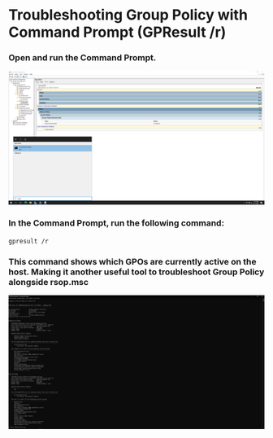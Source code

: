 <h1>Troubleshooting Group Policy with Command Prompt (GPResult /r)</h1>

### Open and run the Command Prompt.
![gpresult](https://github.com/whuynhit/ActiveDirectory/blob/main/Group%20Policy%20Troubleshooting/Troubleshooting%20Group%20Policy%20with%20Command%20Prompt%20(GPResult%20r)/sub/1.png)

### In the Command Prompt, run the following command:

```
gpresult /r
```

### This command shows which GPOs are currently active on the host. Making it another useful tool to troubleshoot Group Policy alongside rsop.msc
![gpresult](https://github.com/whuynhit/ActiveDirectory/blob/main/Group%20Policy%20Troubleshooting/Troubleshooting%20Group%20Policy%20with%20Command%20Prompt%20(GPResult%20r)/sub/2.png)
